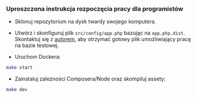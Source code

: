 ### Uproszczona instrukcja rozpoczęcia pracy dla programistów

- Sklonuj repozytorium na dysk twardy swojego komputera.

- Utwórz i skonfiguruj plik `src/config/app.php` bazując na `app.php.dist`. Skontaktuj się z [autorem](https://kontakt.toborek.info), aby otrzymać gotowy plik umożliwiający pracę na bazie testowej.

- Uruchom Dockera:

```bash
make start
```

- Zainstaluj zależności Composera/Node oraz skompiluj assety:

```bash
make dev
```
